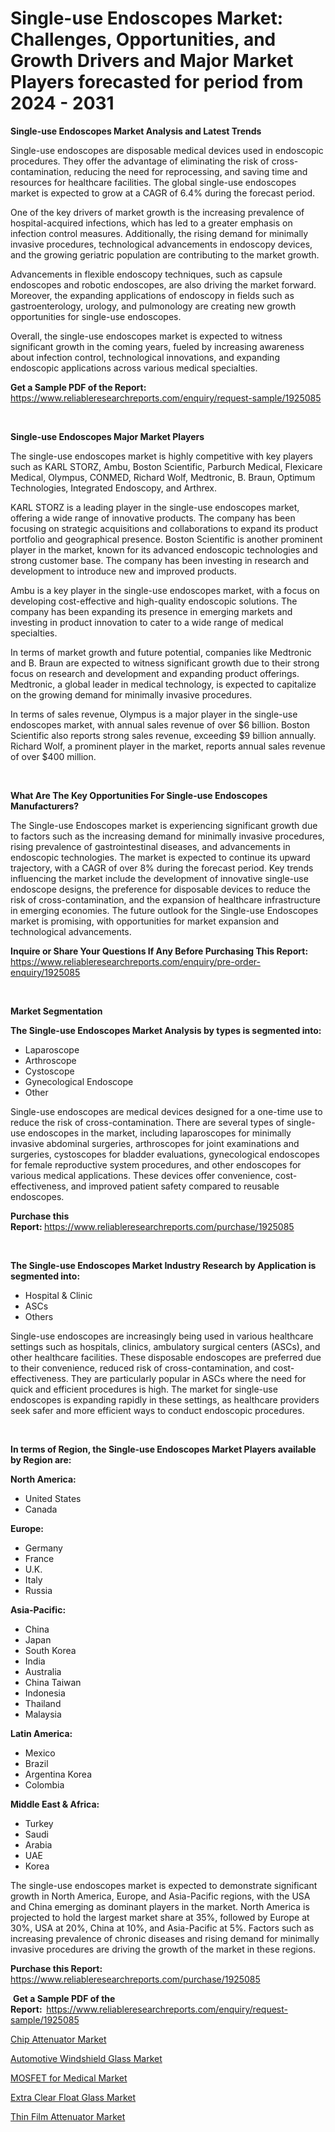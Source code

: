 <p><h1>Single-use Endoscopes Market: Challenges, Opportunities, and Growth Drivers and Major Market Players forecasted for period from 2024 - 2031</h1></p><p><strong>Single-use Endoscopes Market Analysis and Latest Trends</strong></p>
<p><p>Single-use endoscopes are disposable medical devices used in endoscopic procedures. They offer the advantage of eliminating the risk of cross-contamination, reducing the need for reprocessing, and saving time and resources for healthcare facilities. The global single-use endoscopes market is expected to grow at a CAGR of 6.4% during the forecast period.</p><p>One of the key drivers of market growth is the increasing prevalence of hospital-acquired infections, which has led to a greater emphasis on infection control measures. Additionally, the rising demand for minimally invasive procedures, technological advancements in endoscopy devices, and the growing geriatric population are contributing to the market growth.</p><p>Advancements in flexible endoscopy techniques, such as capsule endoscopes and robotic endoscopes, are also driving the market forward. Moreover, the expanding applications of endoscopy in fields such as gastroenterology, urology, and pulmonology are creating new growth opportunities for single-use endoscopes.</p><p>Overall, the single-use endoscopes market is expected to witness significant growth in the coming years, fueled by increasing awareness about infection control, technological innovations, and expanding endoscopic applications across various medical specialties.</p></p>
<p><strong>Get a Sample PDF of the Report:&nbsp;</strong> <a href="https://www.reliableresearchreports.com/enquiry/request-sample/1925085">https://www.reliableresearchreports.com/enquiry/request-sample/1925085</a></p>
<p>&nbsp;</p>
<p><strong>Single-use Endoscopes Major Market Players</strong></p>
<p><p>The single-use endoscopes market is highly competitive with key players such as KARL STORZ, Ambu, Boston Scientific, Parburch Medical, Flexicare Medical, Olympus, CONMED, Richard Wolf, Medtronic, B. Braun, Optimum Technologies, Integrated Endoscopy, and Arthrex. </p><p>KARL STORZ is a leading player in the single-use endoscopes market, offering a wide range of innovative products. The company has been focusing on strategic acquisitions and collaborations to expand its product portfolio and geographical presence. Boston Scientific is another prominent player in the market, known for its advanced endoscopic technologies and strong customer base. The company has been investing in research and development to introduce new and improved products.</p><p>Ambu is a key player in the single-use endoscopes market, with a focus on developing cost-effective and high-quality endoscopic solutions. The company has been expanding its presence in emerging markets and investing in product innovation to cater to a wide range of medical specialties.</p><p>In terms of market growth and future potential, companies like Medtronic and B. Braun are expected to witness significant growth due to their strong focus on research and development and expanding product offerings. Medtronic, a global leader in medical technology, is expected to capitalize on the growing demand for minimally invasive procedures. </p><p>In terms of sales revenue, Olympus is a major player in the single-use endoscopes market, with annual sales revenue of over $6 billion. Boston Scientific also reports strong sales revenue, exceeding $9 billion annually. Richard Wolf, a prominent player in the market, reports annual sales revenue of over $400 million.</p></p>
<p>&nbsp;</p>
<p><strong>What Are The Key Opportunities For Single-use Endoscopes Manufacturers?</strong></p>
<p><p>The Single-use Endoscopes market is experiencing significant growth due to factors such as the increasing demand for minimally invasive procedures, rising prevalence of gastrointestinal diseases, and advancements in endoscopic technologies. The market is expected to continue its upward trajectory, with a CAGR of over 8% during the forecast period. Key trends influencing the market include the development of innovative single-use endoscope designs, the preference for disposable devices to reduce the risk of cross-contamination, and the expansion of healthcare infrastructure in emerging economies. The future outlook for the Single-use Endoscopes market is promising, with opportunities for market expansion and technological advancements.</p></p>
<p><strong>Inquire or Share Your Questions If Any Before Purchasing This Report:</strong> <a href="https://www.reliableresearchreports.com/enquiry/pre-order-enquiry/1925085">https://www.reliableresearchreports.com/enquiry/pre-order-enquiry/1925085</a></p>
<p>&nbsp;</p>
<p><strong>Market Segmentation</strong></p>
<p><strong>The Single-use Endoscopes Market Analysis by types is segmented into:</strong></p>
<p><ul><li>Laparoscope</li><li>Arthroscope</li><li>Cystoscope</li><li>Gynecological Endoscope</li><li>Other</li></ul></p>
<p><p>Single-use endoscopes are medical devices designed for a one-time use to reduce the risk of cross-contamination. There are several types of single-use endoscopes in the market, including laparoscopes for minimally invasive abdominal surgeries, arthroscopes for joint examinations and surgeries, cystoscopes for bladder evaluations, gynecological endoscopes for female reproductive system procedures, and other endoscopes for various medical applications. These devices offer convenience, cost-effectiveness, and improved patient safety compared to reusable endoscopes.</p></p>
<p><strong>Purchase this Report:&nbsp;</strong><a href="https://www.reliableresearchreports.com/purchase/1925085">https://www.reliableresearchreports.com/purchase/1925085</a></p>
<p>&nbsp;</p>
<p><strong>The Single-use Endoscopes Market Industry Research by Application is segmented into:</strong></p>
<p><ul><li>Hospital & Clinic</li><li>ASCs</li><li>Others</li></ul></p>
<p><p>Single-use endoscopes are increasingly being used in various healthcare settings such as hospitals, clinics, ambulatory surgical centers (ASCs), and other healthcare facilities. These disposable endoscopes are preferred due to their convenience, reduced risk of cross-contamination, and cost-effectiveness. They are particularly popular in ASCs where the need for quick and efficient procedures is high. The market for single-use endoscopes is expanding rapidly in these settings, as healthcare providers seek safer and more efficient ways to conduct endoscopic procedures.</p></p>
<p>&nbsp;</p>
<p><strong>In terms of Region, the Single-use Endoscopes Market Players available by Region are:</strong></p>
<p>
    <p> <strong> North America: </strong>
        <ul>
            <li>United States</li>
            <li>Canada</li>
        </ul>
        </p> 
    <p> <strong> Europe: </strong>
        <ul>
            <li>Germany</li>
            <li>France</li>
            <li>U.K.</li>
            <li>Italy</li>
            <li>Russia</li>
        </ul>
        </p> 
    <p> <strong> Asia-Pacific: </strong>
        <ul>
            <li>China</li>
            <li>Japan</li>
            <li>South Korea</li>
            <li>India</li>
            <li>Australia</li>
            <li>China Taiwan</li>
            <li>Indonesia</li>
            <li>Thailand</li>
            <li>Malaysia</li>
        </ul>
        </p> 
    <p> <strong> Latin America: </strong>
        <ul>
            <li>Mexico</li>
            <li>Brazil</li>
            <li>Argentina Korea</li>
            <li>Colombia</li>
        </ul>
        </p> 
    <p> <strong> Middle East & Africa: </strong>
        <ul>
            <li>Turkey</li>
            <li>Saudi</li>
            <li>Arabia</li>
            <li>UAE</li>
            <li>Korea</li>
        </ul>
    </p>
    </p>
<p><p>The single-use endoscopes market is expected to demonstrate significant growth in North America, Europe, and Asia-Pacific regions, with the USA and China emerging as dominant players in the market. North America is projected to hold the largest market share at 35%, followed by Europe at 30%, USA at 20%, China at 10%, and Asia-Pacific at 5%. Factors such as increasing prevalence of chronic diseases and rising demand for minimally invasive procedures are driving the growth of the market in these regions.</p></p>
<p><strong>Purchase this Report: </strong><a href="https://www.reliableresearchreports.com/purchase/1925085">https://www.reliableresearchreports.com/purchase/1925085</a></p>
<p>&nbsp;<strong>Get a Sample PDF of the Report:&nbsp;&nbsp;</strong><a href="https://www.reliableresearchreports.com/enquiry/request-sample/1925085">https://www.reliableresearchreports.com/enquiry/request-sample/1925085</a></p>
<p><strong></strong></p>
<p><p><a href="https://butternut-bug-553.notion.site/Global-Chip-Attenuator-Market-by-Types-Applications-and-Major-Players-with-Regional-Growth-Rate-A-770d299c209b49a4b27606a760b1f19b">Chip Attenuator Market</a></p><p><a href="https://view.publitas.com/reportprime-1/automotive-windshield-glass-market-research-report-reveals-the-latest-trends-and-opportunities-of-this-market-for-period-from-2024-2031/">Automotive Windshield Glass Market</a></p><p><a href="https://picayune-night-cbd.notion.site/MOSFET-for-Medical-Market-Analysis-Examines-its-Scope-on-Growth-Opportunities-and-Forecasted-Trends-15a40c75a91444d4b9b3bf0f8d3f0a7e">MOSFET for Medical Market</a></p><p><a href="https://view.publitas.com/reportprime-1/extra-clear-float-glass-market-size-market-trends-and-growth-outlook-forecasted-for-period-from-2024-to-2031/">Extra Clear Float Glass Market</a></p><p><a href="https://five-trouble-98a.notion.site/Global-Thin-Film-Attenuator-Market-Size-and-Market-Trends-Insights-and-Projections-from-2024-to-203-90aebe9b23b3450f97ba1d21acebd666">Thin Film Attenuator Market</a></p></p>